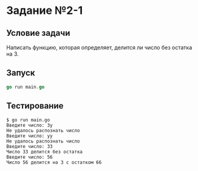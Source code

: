 # Задание №2-1

## Условие задачи

Написать функцию, которая определяет, делится ли число без остатка на 3.

## Запуск

```go
go run main.go
```

## Тестирование

```shell
$ go run main.go
Введите число: 3у
Не удалось распознать число
Введите число: уу
Не удалось распознать число
Введите число: 33
Число 33 делится без остатка
Введите число: 56
Число 56 делится на 3 с остатком 66
```
